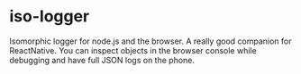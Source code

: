 # iso-logger
Isomorphic logger for node.js and the browser. A really good companion for ReactNative. You can inspect objects in the browser console while debugging and have full JSON logs on the phone.
